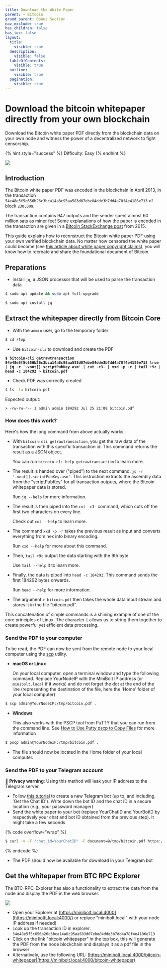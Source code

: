 ```yaml
---
title: Download the White Paper
parent: + Bitcoin
grand_parent: Bonus Section
nav_exclude: true
has_children: false
has_toc: false
layout:
  title:
    visible: true
  description:
    visible: false
  tableOfContents:
    visible: true
  outline:
    visible: true
  pagination:
    visible: true
---
```


# Download the bitcoin whitepaper directly from your own blockchain

Download the Bitcoin white paper PDF directly from the blockchain data on your own node and witness the power of a decentralized network to fight censorship.

{% hint style="success" %}
Difficulty: Easy
{% endhint %}

![](../../images/paper-pink.png)

## Introduction

The Bitcoin white paper PDF was encoded in the blockchain in April 2013, in the transaction `54e48e5f5c656b26c3bca14a8c95aa583d07ebe84dde3b7dd4a78f4e4186e713` of block `230,009`.

The transaction contains 947 outputs and the sender spent almost 60 million sats as miner fee! Some explanations of how the paper is encoded in the transaction are given in a [Bitcoin StackExchange post](https://bitcoin.stackexchange.com/questions/35959/how-is-the-whitepaper-decoded-from-the-blockchain-tx-with-1000x-m-of-n-multisi/35970#35970) from 2015.

This guide explains how to reconstruct the Bitcoin white paper PDF using your own verified blockchain data. No matter how censored the white paper could become (see [this article about white paper copyright claims](https://bitcoinmagazine.com/business/copa-suing-craig-wright-over-bitcoin-white-paper-claims)), you will know how to recreate and share the foundational document of Bitcoin.

## Preparations

* Install `jq`, a JSON processor that will be used to parse the transaction data

```sh
$ sudo apt update && sudo apt full-upgrade
```

```bash
$ sudo apt install jq
```

## Extract the whitepaper directly from Bitcoin Core

* With the `admin` user, go to the temporary folder

```sh
$ cd /tmp
```

* Use `bitcoin-cli` to download and create the PDF

<pre class="language-sh" data-overflow="wrap"><code class="lang-sh"><strong>$ bitcoin-cli getrawtransaction 54e48e5f5c656b26c3bca14a8c95aa583d07ebe84dde3b7dd4a78f4e4186e713 true | jq -r '.vout[].scriptPubKey.asm' | cut -c3- | xxd -p -r | tail +9c | head -c 184292 > bitcoin.pdf
</strong></code></pre>

* Check PDF was correctly created

```bash
$ ls -la bitcoin.pdf
```

Expected output:

```
> -rw-rw-r-- 1 admin admin 184292 Jul 25 21:08 bitcoin.pdf
```

### How does this work?

Here's how the long command from above actually works:

*   With `bitcoin-cli getrawtransaction`, you get the raw data of the transaction with this specific transaction id. This command returns the result as a JSON object.

    You can run `bitcoin-cli help getrawtransaction` to learn more.
*   The result is handed over ("piped") to the next command: `jq -r '.vout[].scriptPubKey.asm'`. This instruction extracts the assembly data from the "scriptPubKey" for all transaction outputs, where the Bitcoin whitepaper data is stored.

    Run `jq --help` for more information.
*   The result is then piped into the `cut -c3-` command, which cuts off the first two characters on every line.

    Check out `cut --help` to learn more.
*   The command `xxd -p -r` takes the previous result as input and converts everything from hex into binary encoding.

    Run `xxd --help` for more about this command.
*   Then, `tail +9c` output the data starting with the 9th byte

    Use `tail --help` it to learn more.
*   Finally, the data is piped into `head -c 184292`. This command sends the first 184292 bytes onwards.

    Run `head --help` for more information.
* The argument `> bitcoin.pdf` then takes the whole data input stream and stores it in the file "bitcoin.pdf".

This concatenation of simple commands is a shining example of one of the core principles of Linux. The character `|` allows us to string them together to create powerful yet efficient data processing.

### Send the PDF to your computer

To be read, the PDF can now be sent from the remote node to your local computer using the [scp](https://www.man7.org/linux/man-pages/man1/scp.1.html) utility.

*   **macOS or Linux**

    On your local computer, open a terminal window and type the following command. Replace YourNodeIP with the MiniBolt IP address (or `minibolt.local` if it works) and do not forget the dot at the end of the line (representing the destination of the file, here the 'Home' folder of your local computer)

```sh
$ scp admin@YourNodeIP:/tmp/bitcoin.pdf .
```

*   **Windows**

    This also works with the PSCP tool from PuTTY that you can run from the command line. See [How to Use Putty pscp to Copy Files](https://tonyteaches.tech/putty-pscp-tutorial/) for more information

```sh
$ pscp admin@YourNodeIP:/tmp/bitcoin.pdf .
```

* The file should now be located in the Home folder of your local computer.

### Send the PDF to your Telegram account

🚨 **Privacy warning**: Using this method will leak your IP address to the Telegram server.

* Follow [this tutorial](https://www.shellhacks.com/telegram-api-send-message-personal-notification-bot/) to create a new Telegram bot (up to, and including, 'Get the Chat ID'). Write down the bot ID and the chat ID in a secure location (e.g., your password manager)
* Send the white paper to your bot (replace YourChatID and YourBotID by respectively your chat and bot ID obtained from the previous step). It might take a few seconds

{% code overflow="wrap" %}
```sh
$ curl -v -F "chat_id=YourChatID" -F document=@/tmp/bitcoin.pdf https://api.telegram.org/botYourBotID/sendDocument
```
{% endcode %}

* The PDF should now be available for download in your Telegram bot

## Get the whitepaper from BTC RPC Explorer

The BTC-RPC-Explorer has also a functionality to extract the data from the node and display the PDF in the web browser.

![](../../images/white-paper-transac.png)

* Open your Explorer at [https://minibolt.local:4000](https://miniboltt.local:4000/) or replace "minibolt.local" with your node IP address if needed)
* Look up the transaction ID in explorer: `54e48e5f5c656b26c3bca14a8c95aa583d07ebe84dde3b7dd4a78f4e4186e713`
* Click on the link "bitcoin whitepaper" in the top box, this will generate the PDF from the node blockchain and displays it as a pdf file in the browser
* Alternatively, use the following URL: [https://minibolt.local:4000/bitcoin-whitepaper](https://minibolt.local:4000/bitcoin-whitepaper)
